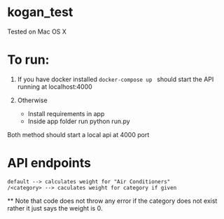 # kogan_test
 Tested on Mac OS X 
# To run:
1. If you have docker installed 
    ```docker-compose up ``` should start the API running at localhost:4000 
2. Otherwise 

    - Install requirements in app
    - Inside app folder run python run.py

Both method should start a local api at 4000 port

# API endpoints
    default --> calculates weight for "Air Conditioners"
    /<category> --> caculates weight for category if given

** Note that code does not throw any error if the category does not exist rather it just says the weight is 0. 
